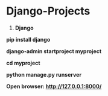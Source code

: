 # Django-Projects

1. **Django**

**pip install django**

**django-admin startproject myproject**

**cd myproject**

**python manage.py runserver**

**Open browser: http://127.0.0.1:8000/**
